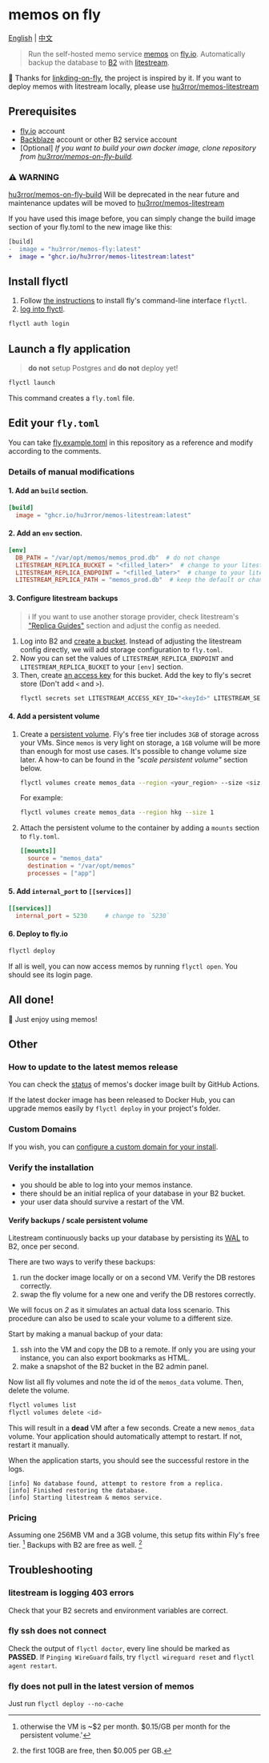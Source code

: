 # memos on fly

[English](README.md) | [中文](README_CN.md)

> Run the self-hosted memo service [memos](https://github.com/usememos/memos) on [fly.io](https://fly.io/). Automatically backup the database to [B2](https://www.backblaze.com/b2/cloud-storage.html) with [litestream](https://litestream.io/).

🙏 Thanks for [linkding-on-fly](https://github.com/fspoettel/linkding-on-fly), the project is inspired by it. If you want to deploy memos with litestream locally, please use [hu3rror/memos-litestream](https://github.com/hu3rror/memos-litestream)

## Prerequisites

  - [fly.io](https://fly.io/) account
  - [Backblaze](https://www.backblaze.com/) account or other B2 service account 
  - [Optional] *If you want to build your own docker image, clone repository from [hu3rror/memos-on-fly-build](https://github.com/hu3rror/memos-on-fly-build).* 
  
### ⚠️ **WARNING**
[hu3rror/memos-on-fly-build](https://github.com/hu3rror/memos-on-fly-build) Will be deprecated in the near future and maintenance updates will be moved to [hu3rror/memos-litestream](https://github.com/hu3rror/memos-litestream)

If you have used this image before, you can simply change the build image section of your fly.toml to the new image like this:

```diff
[build]
-  image = "hu3rror/memos-fly:latest"
+  image = "ghcr.io/hu3rror/memos-litestream:latest"
```


## Install flyctl

1. Follow [the instructions](https://fly.io/docs/getting-started/installing-flyctl/) to install fly's command-line interface `flyctl`.
2. [log into flyctl](https://fly.io/docs/getting-started/log-in-to-fly/).
  ```sh
  flyctl auth login
  ```

## Launch a fly application

> **do not** setup Postgres and **do not** deploy yet!

  ```sh
  flyctl launch
  ```

This command creates a `fly.toml` file. 

## Edit your `fly.toml`

You can take [fly.example.toml](fly.example.toml) in this repository as a reference and modify according to the comments.

### Details of manual modifications

#### 1. Add an `build` section.

  ```toml
  [build]
    image = "ghcr.io/hu3rror/memos-litestream:latest"
  ```

#### 2. Add an `env` section.

  ```toml
  [env]
    DB_PATH = "/var/opt/memos/memos_prod.db"  # do not change
    LITESTREAM_REPLICA_BUCKET = "<filled_later>"  # change to your litestream bucket name
    LITESTREAM_REPLICA_ENDPOINT = "<filled_later>"  # change to your litestream endpoint url
    LITESTREAM_REPLICA_PATH = "memos_prod.db"  # keep the default or change to whatever path you want
  ```

#### 3. Configure litestream backups

  > ℹ️ If you want to use another storage provider, check litestream's ["Replica Guides"](https://litestream.io/guides/) section and adjust the config as needed.

  1. Log into B2 and [create a bucket](https://litestream.io/guides/backblaze/#create-a-bucket). Instead of adjusting the litestream config directly, we will add storage configuration to `fly.toml`. 
  2. Now you can set the values of `LITESTREAM_REPLICA_ENDPOINT` and `LITESTREAM_REPLICA_BUCKET` to your `[env]` section.
  3. Then, create [an access key](https://litestream.io/guides/backblaze/#create-a-user) for this bucket. Add the key to fly's secret store (Don't add `<` and `>`).
      ```sh
      flyctl secrets set LITESTREAM_ACCESS_KEY_ID="<keyId>" LITESTREAM_SECRET_ACCESS_KEY="<applicationKey>"
      ```

#### 4. Add a persistent volume

  1. Create a [persistent volume](https://fly.io/docs/reference/volumes/). Fly's free tier includes `3GB` of storage across your VMs. Since `memos` is very light on storage, a `1GB` volume will be more than enough for most use cases. It's possible to change volume size later. A how-to can be found in the _"scale persistent volume"_ section below.
      ```sh
      flyctl volumes create memos_data --region <your_region> --size <size_in_gb>
      ```
      For example:
        ```sh
        flyctl volumes create memos_data --region hkg --size 1
        ```

  2. Attach the persistent volume to the container by adding a `mounts` section to `fly.toml`.
      ```toml
      [[mounts]]
        source = "memos_data"
        destination = "/var/opt/memos"
        processes = ["app"]
      ```

#### 5. Add `internal_port` to `[[services]]`

```toml
[[services]]
  internal_port = 5230     # change to `5230`
```

#### 6. Deploy to fly.io

  ```sh
  flyctl deploy
  ```

If all is well, you can now access memos by running `flyctl open`. You should see its login page.

## All done!

🎊 Just enjoy using memos!

## Other

### How to update to the latest memos release

You can check the [status](https://github.com/hu3rror/memos-on-fly/actions/workflows/build-and-push-release-image.yml) of memos's docker image built by GitHub Actions. 

If the latest docker image has been released to Docker Hub, you can upgrade memos easily by `flyctl deploy` in your project's folder.

### Custom Domains

If you wish, you can [configure a custom domain for your install](https://fly.io/docs/app-guides/custom-domains-with-fly/).

### Verify the installation

 - you should be able to log into your memos instance.
 - there should be an initial replica of your database in your B2 bucket.
 - your user data should survive a restart of the VM.

#### Verify backups / scale persistent volume

Litestream continuously backs up your database by persisting its [WAL](https://en.wikipedia.org/wiki/Write-ahead_logging) to B2, once per second.

There are two ways to verify these backups:

 1. run the docker image locally or on a second VM. Verify the DB restores correctly.
 2. swap the fly volume for a new one and verify the DB restores correctly.

We will focus on _2_ as it simulates an actual data loss scenario. This procedure can also be used to scale your volume to a different size.

Start by making a manual backup of your data:

 1. ssh into the VM and copy the DB to a remote. If only you are using your instance, you can also export bookmarks as HTML.
 2. make a snapshot of the B2 bucket in the B2 admin panel.

Now list all fly volumes and note the id of the `memos_data` volume. Then, delete the volume.

```sh
flyctl volumes list
flyctl volumes delete <id>
```

This will result in a **dead** VM after a few seconds. Create a new `memos_data` volume. Your application should automatically attempt to restart. If not, restart it manually.

When the application starts, you should see the successful restore in the logs.

```
[info] No database found, attempt to restore from a replica.
[info] Finished restoring the database.
[info] Starting litestream & memos service.
```

### Pricing

Assuming one 256MB VM and a 3GB volume, this setup fits within Fly's free tier. [^0] Backups with B2 are free as well. [^1]

[^0]: otherwise the VM is ~$2 per month. $0.15/GB per month for the persistent volume.'
[^1]: the first 10GB are free, then $0.005 per GB.

## Troubleshooting

### litestream is logging 403 errors

Check that your B2 secrets and environment variables are correct.

### fly ssh does not connect

Check the output of `flyctl doctor`, every line should be marked as **PASSED**. If `Pinging WireGuard` fails, try `flyctl wireguard reset` and `flyctl agent restart`.

### fly does not pull in the latest version of memos

Just run `flyctl deploy --no-cache`
